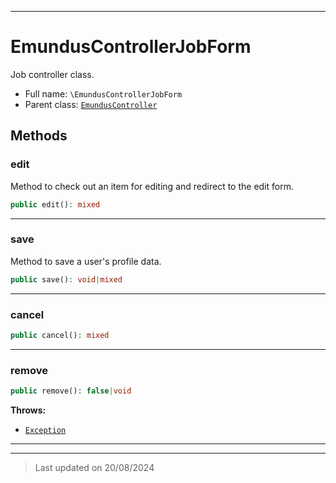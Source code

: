 ***

# EmundusControllerJobForm

Job controller class.



* Full name: `\EmundusControllerJobForm`
* Parent class: [`EmundusController`](./EmundusController.md)




## Methods


### edit

Method to check out an item for editing and redirect to the edit form.

```php
public edit(): mixed
```












***

### save

Method to save a user's profile data.

```php
public save(): void|mixed
```












***

### cancel



```php
public cancel(): mixed
```












***

### remove



```php
public remove(): false|void
```











**Throws:**

- [`Exception`](./Exception.md)



***


***
> Last updated on 20/08/2024
